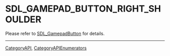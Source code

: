 # SDL_GAMEPAD_BUTTON_RIGHT_SHOULDER

Please refer to [SDL_GamepadButton](SDL_GamepadButton) for details.

----
[CategoryAPI](CategoryAPI), [CategoryAPIEnumerators](CategoryAPIEnumerators)

